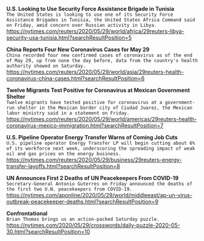 **U.S. Looking to Use Security Force Assistance Brigade in Tunisia**\
`The United States is looking to use one of its Security Force Assistance Brigades in Tunisia, the United States Africa Command said on Friday, amid concern over Russian activity in Libya. `\
https://nytimes.com/reuters/2020/05/29/world/africa/29reuters-libya-security-usa-tunisia.html?searchResultPosition=5

**China Reports Four New Coronavirus Cases for May 29**\
`China recorded four new confirmed cases of coronavirus as of the end of May 29, up from none the day before, data from the country's health authority showed on Saturday.`\
https://nytimes.com/reuters/2020/05/29/world/asia/29reuters-health-coronavirus-china-cases.html?searchResultPosition=6

**Twelve Migrants Test Positive for Coronavirus at Mexican Government Shelter**\
`Twelve migrants have tested positive for coronavirus at a government-run shelter in the Mexican border city of Ciudad Juarez, the Mexican labor ministry said in a statement on Friday.`\
https://nytimes.com/reuters/2020/05/29/world/americas/29reuters-health-coronavirus-mexico-immigration.html?searchResultPosition=7

**U.S. Pipeline Operator Energy Transfer Warns of Coming Job Cuts**\
`U.S. pipeline operator Energy Transfer LP will begin cutting about 6% of its workforce next week, underscoring the spreading impact of weak oil and gas prices on the energy business. `\
https://nytimes.com/reuters/2020/05/29/business/29reuters-energy-transfer-layoffs.html?searchResultPosition=8

**UN Announces First 2 Deaths of UN Peacekeepers From COVID-19**\
`Secretary-General Antonio Guterres on Friday announced the deaths of the first two U.N. peacekeepers from COVID-19. `\
https://nytimes.com/aponline/2020/05/29/world/middleeast/ap-un-virus-outbreak-peacekeeper-deaths.html?searchResultPosition=9

**Confrontational**\
`Brian Thomas brings us an action-packed Saturday puzzle.`\
https://nytimes.com/2020/05/29/crosswords/daily-puzzle-2020-05-30.html?searchResultPosition=10

